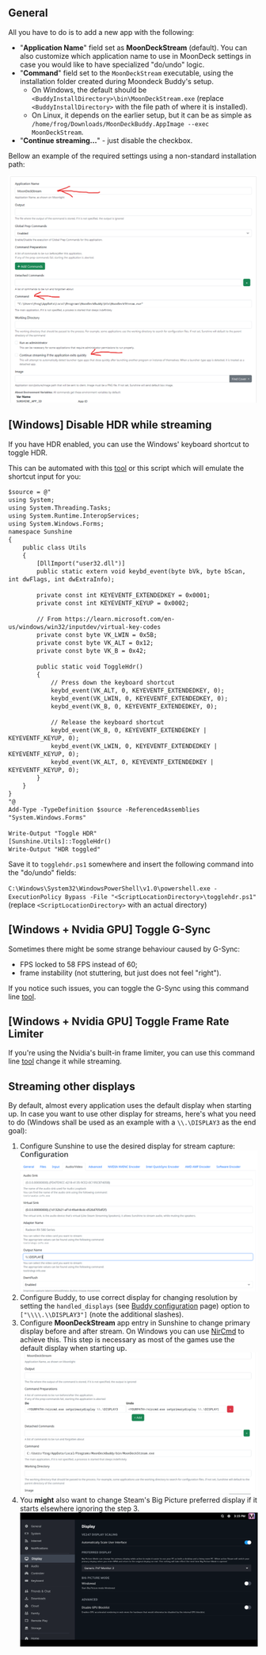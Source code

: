 ## General

All you have to do is to add a new app with the following:

* "**Application Name**" field set as **MoonDeckStream** (default). You can also customize which application name to use in MoonDeck settings in case you would like to have specialized "do/undo" logic.
* "**Command**" field set to the `MoonDeckStream` executable, using the installation folder created during Moondeck Buddy's setup.
  * On Windows, the default should be `<BuddyInstallDirectory>\bin\MoonDeckStream.exe` (replace `<BuddyInstallDirectory>` with the file path of where it is installed).
  * On Linux, it depends on the earlier setup, but it can be as simple as `/home/frog/Downloads/MoonDeckBuddy.AppImage --exec MoonDeckStream`.
* "**Continue streaming...**" - just disable the checkbox.

Bellow an example of the required settings using a non-standard installation path:

![image](images/sunshine-example.png)

## [Windows] Disable HDR while streaming

If you have HDR enabled, you can use the Windows' keyboard shortcut to toggle HDR.

This can be automated with this [tool](https://github.com/ejams1/HDRToggle) or this script which will emulate the shortcut input for you:
```
$source = @"
using System;
using System.Threading.Tasks;
using System.Runtime.InteropServices;
using System.Windows.Forms;
namespace Sunshine
{
    public class Utils
    {
        [DllImport("user32.dll")]
        public static extern void keybd_event(byte bVk, byte bScan, int dwFlags, int dwExtraInfo);

        private const int KEYEVENTF_EXTENDEDKEY = 0x0001;
        private const int KEYEVENTF_KEYUP = 0x0002;

        // From https://learn.microsoft.com/en-us/windows/win32/inputdev/virtual-key-codes
        private const byte VK_LWIN = 0x5B;
        private const byte VK_ALT = 0x12;
        private const byte VK_B = 0x42;

        public static void ToggleHdr()
        {
            // Press down the keyboard shortcut
            keybd_event(VK_ALT, 0, KEYEVENTF_EXTENDEDKEY, 0);
            keybd_event(VK_LWIN, 0, KEYEVENTF_EXTENDEDKEY, 0);
            keybd_event(VK_B, 0, KEYEVENTF_EXTENDEDKEY, 0);

            // Release the keyboard shortcut
            keybd_event(VK_B, 0, KEYEVENTF_EXTENDEDKEY | KEYEVENTF_KEYUP, 0);
            keybd_event(VK_LWIN, 0, KEYEVENTF_EXTENDEDKEY | KEYEVENTF_KEYUP, 0);
            keybd_event(VK_ALT, 0, KEYEVENTF_EXTENDEDKEY | KEYEVENTF_KEYUP, 0);
        }
    }
}
"@
Add-Type -TypeDefinition $source -ReferencedAssemblies "System.Windows.Forms"

Write-Output "Toggle HDR"
[Sunshine.Utils]::ToggleHdr()
Write-Output "HDR toggled"
```

Save it to `togglehdr.ps1` somewhere and insert the following command into the "do/undo" fields:

`C:\Windows\System32\WindowsPowerShell\v1.0\powershell.exe -ExecutionPolicy Bypass -File "<ScriptLocationDirectory>\togglehdr.ps1"` (replace `<ScriptLocationDirectory>` with an actual directory)

## [Windows + Nvidia GPU] Toggle G-Sync

Sometimes there might be some strange behaviour caused by G-Sync:
- FPS locked to 58 FPS instead of 60;
- frame instability (not stuttering, but just does not feel "right").

If you notice such issues, you can toggle the G-Sync using this command line [tool](https://github.com/FrogTheFrog/gsync-toggle).

## [Windows + Nvidia GPU] Toggle Frame Rate Limiter

If you're using the Nvidia's built-in frame limiter, you can use this command line [tool](https://github.com/FrogTheFrog/frl-toggle) change it while streaming.

## Streaming other displays

By default, almost every application uses the default display when starting up. In case you want to use other display for streams, here's what you need to do (Windows shall be used as an example with a `\\.\DISPLAY3` as the end goal):

1. Configure Sunshine to use the desired display for stream capture:
![image](images/sunshine-display.png)
2. Configure Buddy, to use correct display for changing resolution by setting the `handled_displays` (see [Buddy configuration](Buddy-configuration) page) option to `["\\\\.\\DISPLAY3"]` (note the additional slashes).
3. Configure **MoonDeckStream** app entry in Sunshine to change primary display before and after stream. On Windows you can use [NirCmd](https://www.nirsoft.net/utils/nircmd.html) to achieve this. This step is necessary as most of the games use the default display when starting up.
![image](images/sunshine-nircmd.png)
4. You **might** also want to change Steam's Big Picture preferred display if it starts elsewhere ignoring the step 3.
![image](images/sunshine-bigpicture.png)

